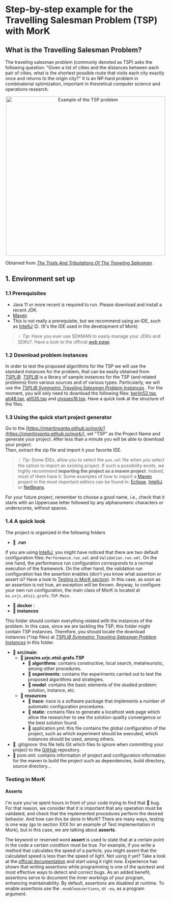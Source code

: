 # Step-by-step example for the Travelling Salesman Problem (TSP) with MorK

## What is the Travelling Salesman Problem?

The traveling salesman problem (commonly denoted as TSP) asks the following question: "Given a list of cities and the
distances between each pair of cities, what is the shortest possible route that visits each city exactly once and
returns to the origin city?" It is an NP-hard problem in combinatorial optimization, important in theoretical computer
science and operations research.

<p align="center">
    <img src="https://miro.medium.com/max/1838/1*by3MgdkmamEAxlCaIH68Xg.jpeg"  width="500"  alt="Example of the TSP problem"/>
</p>

Obtained
from *[The Trials And Tribulations Of The Traveling Salesman](https://medium.com/basecs/the-trials-and-tribulations-of-the-traveling-salesman-56048d6709d)*
.

## 1. Environment set up

### 1.1 Prerequisites

- Java 11 or more recent is required to run. Please download and install a recent JDK.
- [Maven](https://maven.apache.org/)
- This is not really a prerequisite, but we recommend using an IDE, such as [IntelliJ](https://www.jetbrains.com/idea/)
  😉. (It's the IDE used in the development of Mork)

> 💡 *Tip:* Have you ever use SDKMAN to easily manage your JDKs and SDKs?. Have a look to the official *[web page](https://sdkman.io/)*.

### 1.2 Download problem  instances

In order to test the proposed algorithms for the TSP we will use the standard instances for the problem, that can be
easily obtained from *[TSPLIB](http://elib.zib.de/pub/mp-testdata/tsp/tsplib/tsplib.html)*.
*[TSPLIB](http://elib.zib.de/pub/mp-testdata/tsp/tsplib/tsplib.html)* is a library of sample instances for the TSP
(and related problems) from various sources and of various types. Particularly, we will use
the *[TSPLIB Symmetric Traveling Salesman Problem Instances](http://elib.zib.de/pub/mp-testdata/tsp/tsplib/tsp/index.html)*
. For the moment, you will only need to download the following files: [berlin52.tsp](http://elib.zib.de/pub/mp-testdata/tsp/tsplib/tsp/berlin52.tsp), [att48.tsp](http://elib.zib.de/pub/mp-testdata/tsp/tsplib/tsp/att48.tsp), [ali535.tsp](http://elib.zib.de/pub/mp-testdata/tsp/tsplib/tsp/ali535.tsp) and [ulysses16.tsp](http://elib.zib.de/pub/mp-testdata/tsp/tsplib/tsp/ulysses16.tsp).
Have a quick look at the structure of the files.

### 1.3 Using the quick start project generator

Go to the *[https://rmartinsanta.github.io/mork/](https://rmartinsanta.github.io/mork/)*, set "TSP" as the Project Name
and generate your project. After less than a minute you will be able to download your project.  
Then, extract the zip file and import it your favorite IDE.


> 💡 *Tip:* Some IDEs, allow you to select the `pom.xml` file when you select the option to import an existing project. If such a possibility exists, we highly recommend **importing the project as a maven project**. Indeed, most of them have it. Some examples of how to import a [Maven](https://maven.apache.org/) project in the most important editors can be found in: [Eclipse](https://www.eclipse.org/m2e/), [IntelliJ](https://www.jetbrains.com/help/idea/maven-importing.html), or [NetBeans](https://netbeans.apache.org/wiki/MavenBestPractices.asciidoc).



For your future project, remember to choose a good name, i.e., check that it starts with an Uppercase letter followed by
any alphanumeric characters or underscores, without spaces.

### 1.4 A quick look

The project is organized in the following folders

- 📁 **.run**

If you are using  [IntelliJ](https://www.jetbrains.com/idea/), you might have noticed that there are two default
configuration files: `Performance.run.xml` and `Validation.run.xml`. On the one hand, the
performance run configuration corresponds to a normal execution of the framework. On the other hand, the validation run
configuration has the assertion enables (don't you know what assertion or assert is? Have a look to [Testing in MorK section]()).
In this case, as soon as an assertion is not true, an exception will be thrown. Anyway, to configure your own run
configuration, the main class of MorK is located at `es.urjc.etsii.grafo.TSP.Main`.

- 📁 **docker** :
- 📁 **instances**

This folder should contain everything related with the instances of the problem. In this case, since we are tackling the
TSP, this folder might contain TSP instances. Therefore, you should locate the download instances (*.tsp files) at
*[TSPLIB Symmetric Traveling Salesman Problem Instances](http://elib.zib.de/pub/mp-testdata/tsp/tsplib/tsp/index.html)*
in this folder.

- 📁 **src/main**:
    - 📁 **java/es.urjc.etsii.grafo.TSP**
        - 📁 **algorithms**: contains constructive, local search, metaheuristic, among other procedures.
        - 📁 **experiments**: contains the experiments carried out to test the proposed algorithms and strategies.
        - 📁 **model**: contains the basic elements of the studied problem: solution, instance, etc.
    - 📁 **resources**
        - 📁 **irace**: irace is a software package that implements a number of automatic configuration procedures.
        - 📁 **static**: contains files to generate a localhost web page which allow the researcher to see the
          solution-quality convergence or the best solution found.
        - 📝 application.yml: this file contains the global configuration of the project, such as which experiment
          should be executed, which instances should be used, among others.
- 📝 .gitignore: this file tells Git which files to ignore when committing your project to
  the [GitHub](https://github.com/) repository.
- 📝 pom.xml: contains information of project and configuration information for the maven to build the project such as
  dependencies, build directory, source directory...

### Testing in MorK

#### Asserts

I'm sure you've spent hours in front of your code trying to find that 🤬 bug. For that reason, we consider that it is
important that any operation must be validated, and check that the implemented procedures perform the desired behavior.
And how can this be done in MorK? There are many ways, testing is one way (go to section XXX for an example of Test
implementation in Mork), but in this case, we are talking about **asserts**.

The keyword or reserved word **assert** is used to state that at a certain point in the code a certain condition must be
true. For example, if you write a method that calculates the speed of a particle, you might assert that the calculated
speed is less than the speed of light. Not using it yet? Take a look at
the [official documentation](https://docs.oracle.com/javase/7/docs/technotes/guides/language/assert.html) and start
using it right now. Experience has shown that writing assertions while programming is one of the quickest and most
effective ways to detect and correct bugs. As an added benefit, assertions serve to document the inner workings of your
program, enhancing maintainability. By default, assertions are disabled at runtime. To enable assertions use
the `-enableassertions`, or `-ea`, as a program argument.

